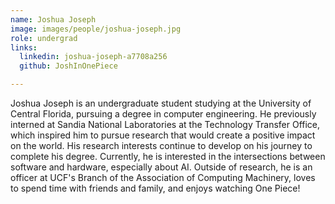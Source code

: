 ```yaml
---
name: Joshua Joseph
image: images/people/joshua-joseph.jpg
role: undergrad
links:
  linkedin: joshua-joseph-a7708a256
  github: JoshInOnePiece

---
```


Joshua Joseph is an undergraduate student studying at the University of Central Florida, pursuing a degree in computer engineering. He previously interned at Sandia National Laboratories at the Technology Transfer Office, which inspired him to pursue research that would create a positive impact on the world. His research interests continue to develop on his journey to complete his degree. Currently, he is interested in the intersections between software and hardware, especially about AI. Outside of research, he is an officer at UCF's Branch of the Association of Computing Machinery, loves to spend time with friends and family, and enjoys watching One Piece!
